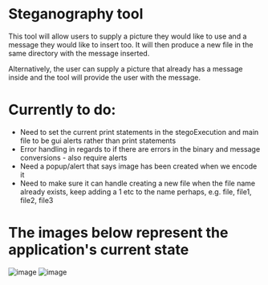 # Steganography tool

This tool will allow users to supply a picture they would like to use and a message they would like to insert too. It will then produce a new file in the same directory with the message inserted.

Alternatively, the user can supply a picture that already has a message inside and the tool will provide the user with the message.


# Currently to do:
- Need to set the current print statements in the stegoExecution and main file to be gui alerts rather than print statements
- Error handling in regards to if there are errors in the binary and message conversions - also require alerts
- Need a popup/alert that says image has been created when we encode it
- Need to make sure it can handle creating a new file when the file name already exists, keep adding a 1 etc to the name perhaps, e.g. file, file1, file2, file3
# The images below represent the application's current state
![image](https://github.com/Izzyamarice/steganographyTool/assets/80723693/cd3ae180-3aee-43c5-af09-cc39e7881f75)
![image](https://github.com/Izzyamarice/steganographyTool/assets/80723693/4d84c715-1a51-492c-aac0-c1c3a10c2181)
